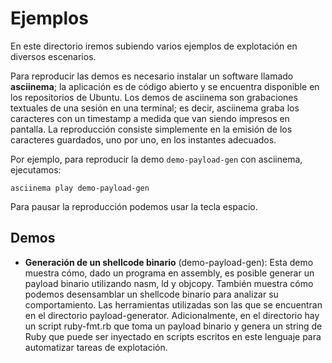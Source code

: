 # Ejemplos

En este directorio iremos subiendo varios ejemplos de explotación en diversos escenarios.

Para reproducir las demos es necesario instalar un software llamado **asciinema**; la aplicación es de código abierto y se encuentra
disponible en los repositorios de Ubuntu. Los demos de asciinema son grabaciones textuales de una sesión en una terminal;
es decir, asciinema graba los caracteres con un timestamp a medida que van siendo impresos en pantalla.
La reproducción consiste simplemente en la emisión de los caracteres guardados, uno por uno, en los instantes adecuados.

Por ejemplo, para reproducir la demo `demo-payload-gen` con asciinema, ejecutamos:

    asciinema play demo-payload-gen

Para pausar la reproducción podemos usar la tecla espacio.


## Demos

* **Generación de un shellcode binario** (demo-payload-gen): 
Esta demo muestra cómo, dado un programa en assembly, es posible generar un payload
binario utilizando nasm, ld y objcopy. También muestra cómo podemos desensamblar un shellcode binario para analizar su comportamiento.
Las herramientas utilizadas son las que se encuentran en el directorio payload-generator. Adicionalmente, en el directorio
hay un script ruby-fmt.rb que toma un payload binario y genera un string de Ruby que puede ser inyectado en scripts escritos en este
lenguaje para automatizar tareas de explotación.
